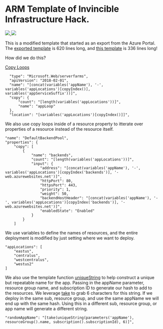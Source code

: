 # ARM Template of Invincible Infrastructure Hack.

<a href="https://portal.azure.com/#create/Microsoft.Template/uri/https%3A%2F%2Fraw.githubusercontent.com%2Fedm-ms%2Finvincible-env%2Fmaster%2FarmTemplates%2Ftemplate.json" target="_blank" rel="noopener noreferrer">


<img src="http://azuredeploy.net/deploybutton.png"/>

</a>

<a href="http://armviz.io/#/?load=https%3A%2F%2Fraw.githubusercontent.com%2Fedm-ms%2Finvincible-env%2Fmaster%2FarmTemplates%2Ftemplate.json" target="_blank" rel="noopener noreferrer">

<img src="http://armviz.io/visualizebutton.png"/>

</a>

This is a modified template that started as an export from the Azure Portal. The [exported template](https://github.com/edm-ms/invincible-env/blob/master/armTemplates/Portal%20Export/template.json) is 620 lines long, and [this template](https://github.com/edm-ms/invincible-env/blob/master/armTemplates/template.json) is 336 lines long!

How did we do this?

[Copy Loops](https://docs.microsoft.com/en-us/azure/azure-resource-manager/templates/copy-variables#variable-iteration)

```arm
  "type": "Microsoft.Web/serverfarms",
  "apiVersion": "2018-02-01",
  "name": "[concat(variables('appName'), '-', variables('appLocations')[copyIndex()], variables('appServiceSuffix'))]",
  "copy": {
      "count": "[length(variables('appLocations'))]",
      "name": "appLoop"
  },
  "location": "[variables('appLocations')[copyIndex()]]",
```

We also use copy loops inside of a resource property to itterate over properties of a resource instead of the resource itself.

```arm
"name": "DefaultBackendPool",
"properties": {
    "copy": [
        {
            "name": "backends",
            "count": "[length(variables('appLocations'))]",
            "input": {
                "address": "[concat(variables('appName'), '-', variables('appLocations')[copyIndex('backends')], '-web.azurewebsites.net')]",
                "httpPort": 80,
                "httpsPort": 443,
                "priority": 1,
                "weight": 50,
                "backendHostHeader": "[concat(variables('appName'), '-', variables('appLocations')[copyIndex('backends')], '-web.azurewebsites.net')]",
                "enabledState": "Enabled"
            }
        }
    ]
```

We use variables to define the names of resources, and the entire deployment is modified by just setting where we want to deploy.
```arm
"appLocations": [
    "eastus",
    "centralus",
    "westcentralus",
    "westus2"
]
```

We also use the template function [uniqueString](https://docs.microsoft.com/en-us/azure/azure-resource-manager/templates/template-functions-string#uniquestring) to help construct a unique but repeatable name for the app.
Passing in the appName parameter, resource group name, and subscription ID to generate our hash to add to the resources.
We leverage [take](https://docs.microsoft.com/en-us/azure/azure-resource-manager/templates/template-functions-array#take) to grab 6 characters for this string. If we deploy in the same sub, resource group, and use the same
appName we will end up with the same hash. Using this in a different sub, resource group, or app name will generate a 
different string.

```
"randomAppName": "[take(uniqueString(parameters('appName'), resourceGroup().name, subscription().subscriptionId), 6)]",
```